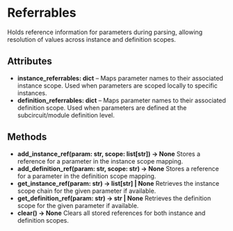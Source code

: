 # Referrables

Holds reference information for parameters during parsing, allowing resolution of values across instance and definition scopes.

## Attributes

- **instance_referrables: dict** – Maps parameter names to their associated instance scope. Used when parameters are scoped locally to specific instances.
- **definition_referrables: dict** – Maps parameter names to their associated definition scope. Used when parameters are defined at the subcircuit/module definition level.

## Methods

- **add_instance_ref(param: str, scope: list[str]) → None** Stores a reference for a parameter in the instance scope mapping.
- **add_definition_ref(param: str, scope: str) → None** Stores a reference for a parameter in the definition scope mapping.
- **get_instance_ref(param: str) → list[str] | None** Retrieves the instance scope chain for the given parameter if available.
- **get_definition_ref(param: str) → str | None** Retrieves the definition scope for the given parameter if available.
- **clear() → None** Clears all stored references for both instance and definition scopes.